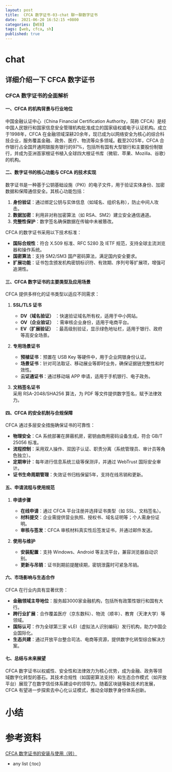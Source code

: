 ```yaml
---
layout: post
title:  CFCA 数字证书-03-chat 聊一聊数字证书
date:  2021-06-20 16:52:15 +0800
categories: [WEB]
tags: [web, cfca, sh]
published: true
---
```


# chat

## 详细介绍一下 CFCA 数字证书

### CFCA 数字证书的全面解析

#### 一、CFCA 的机构背景与行业地位
中国金融认证中心（China Financial Certification Authority，简称 CFCA）是经中国人民银行和国家信息安全管理机构批准成立的国家级权威电子认证机构。成立于1998年，CFCA 在金融领域深耕20余年，现已成为以网络安全为核心的综合科技企业，服务覆盖金融、政务、医疗、物流等众多领域。截至2025年，CFCA 合作银行占全国开通网银服务银行的97%，包括所有国有大型银行和主要股份制银行，并成为亚洲首家根证书植入全球四大根证书库（微软、苹果、Mozilla、谷歌）的机构。

#### 二、数字证书的核心功能与 CFCA 的技术实现
数字证书是一种基于公钥基础设施（PKI）的电子文件，用于验证实体身份、加密数据和保障通信安全。其核心功能包括：
1. **身份验证**：通过绑定公钥与实体信息（如域名、组织名称），防止中间人攻击。
2. **数据加密**：利用非对称加密算法（如 RSA、SM2）建立安全通信通道。
3. **完整性保护**：数字签名确保数据在传输中未被篡改。

CFCA 的数字证书采用以下技术标准：
- **国际合规性**：符合 X.509 标准、RFC 5280 及 IETF 规范，支持全球主流浏览器和操作系统。
- **国密算法**：支持 SM2/SM3 国产密码算法，满足国内安全要求。
- **扩展功能**：证书包含颁发机构密钥标识符、有效期、序列号等扩展项，增强可追溯性。

#### 三、CFCA 数字证书的主要类型及应用场景
CFCA 提供多样化的证书类型以适应不同需求：
1. **SSL/TLS 证书**  
   - **DV（域名验证）** ：快速验证域名所有权，适用于中小网站。  
   - **OV（企业验证）** ：需审核企业身份，适用于电商平台。  
   - **EV（扩展验证）** ：最高级别验证，显示绿色地址栏，适用于银行、政府等高安全场景。

2. **专用场景证书**  
   - **预植证书**：预置在 USB Key 等硬件中，用于企业网银身份认证。  
   - **场景证书**：针对司法取证、移动展业等即时业务，确保证据链完整性和时效性。  
   - **云证通证书**：通过移动端 APP 申请，适用于手机银行、电子政务。

3. **文档签名证书**  
   采用 RSA-2048/SHA256 算法，为 PDF 等文件提供数字签名，赋予法律效力。

#### 四、CFCA 的安全机制与合规保障
CFCA 通过多层安全措施确保证书的可靠性：
- **物理安全**：CA 系统部署在屏蔽机房，密钥由商用密码设备生成，符合 GB/T 25056 标准。
- **流程控制**：采用双人操作、双因子认证、职责分离（系统管理员、审计员等角色独立）。
- **定期审计**：每年进行信息系统三级等保测评，并通过 WebTrust 国际安全审计。
- **证书生命周期管理**：失效证书归档保留5年，支持在线吊销和更新。

#### 五、申请流程与使用规范
1. **申请步骤**  
   - **在线申请**：通过 CFCA 平台注册并选择证书类型（如 SSL、文档签名）。  
   - **材料提交**：企业需提供营业执照、授权书、域名证明等；个人需身份证明。  
   - **审核与签发**：CFCA 审核材料真实性后签发证书，并通过邮件发送。

2. **使用与维护**  
   - **安装配置**：支持 Windows、Android 等主流平台，兼容浏览器自动识别。  
   - **更新与吊销**：证书到期前提醒续期，密钥泄露时可紧急吊销。

#### 六、市场影响与生态合作
CFCA 在行业内具有显著优势：
- **金融领域主导地位**：服务超3000家金融机构，包括所有政策性银行和国有大行。  
- **跨行业扩展**：合作覆盖医疗（京东数科）、物流（顺丰）、教育（天津大学）等领域。  
- **国际认可**：作为全球第三家 vLEI（虚拟法人识别编码）发行机构，助力中国企业国际化。  
- **生态共建**：通过开放平台整合司法、电商等资源，提供数字化转型综合解决方案。

#### 七、总结与未来展望
CFCA 数字证书以权威性、安全性和法律效力为核心优势，成为金融、政务等领域数字化转型的基石。其技术合规性（如国密算法支持）和生态合作模式（如开放平台）展现了在数字信任体系建设中的领导力。随着区块链等新技术的发展，CFCA 有望进一步探索去中心化认证模式，推动全球数字身份体系创新。

# 小结

# 参考资料

[CFCA 数字证书的安装与使用（转）](http://www.blogjava.net/1504/archive/2011/11/08/363204.html)

* any list
{:toc}